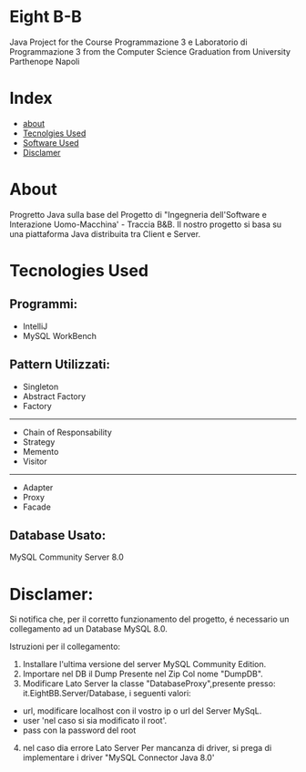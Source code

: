 # Eight B-B
Java Project for the Course Programmazione 3 e Laboratorio di Programmazione 3 from the Computer Science Graduation from University Parthenope Napoli

# Index
- [about](#About)
- [Tecnolgies Used](#Tecnolgies-Used)
- [Software Used](#Software-Used)
- [Disclamer](#Disclamer)


# About
Progretto Java sulla base del Progetto di "Ingegneria dell'Software e Interazione Uomo-Macchina' - Traccia B&B.
Il nostro progetto si basa su una piattaforma Java distribuita tra Client e Server.

# Tecnologies Used
## Programmi:
- IntelliJ
- MySQL WorkBench
## Pattern Utilizzati:
- Singleton
- Abstract Factory
- Factory
----------------------------
- Chain of Responsability
- Strategy
- Memento
- Visitor
----------------------------
- Adapter
- Proxy
- Facade

## Database Usato:
MySQL Community Server 8.0

# Disclamer:
Si notifica che, per il corretto funzionamento del progetto, é necessario un collegamento ad un Database MySQL 8.0.

Istruzioni per il collegamento:
1. Installare l'ultima versione del server MySQL Community Edition.
2. Importare nel DB il Dump Presente nel Zip Col nome "DumpDB".
3. Modificare Lato Server la classe "DatabaseProxy",presente presso: it.EightBB.Server/Database, i seguenti valori:
- url, modificare localhost con il vostro ip o url del Server MySqL.
- user 'nel caso si sia modificato il root'.
- pass con la password del root 
4. nel caso dia errore Lato Server Per mancanza di driver, si prega di implementare i driver "MySQL Connector Java 8.0'
